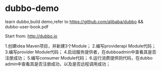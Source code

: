 # dubbo-demo
learn dubbo,build demo,refer to https://github.com/alibaba/dubbo &amp;&amp; dubbo-user-book.pdf

Start from: http://dubbo.io

1.创建idea Maven项目，并新建3个Module；
2.编写providerapi Module代码；
3.编写provider Module代码；
4.启动服务提供者，在dubboadmin中查看其是否注册成功；
5.编写consumer Module代码；
6.运行消费提供则代码，在dubbo admin中查看其是否注册成功，以及是否远程调用成功；

